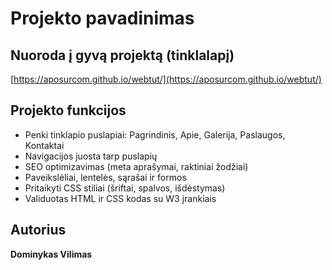 # Projekto pavadinimas

## Nuoroda į gyvą projektą (tinklalapį)
[https://aposurcom.github.io/webtut/](https://aposurcom.github.io/webtut/)

## Projekto funkcijos
- Penki tinklapio puslapiai: Pagrindinis, Apie, Galerija, Paslaugos, Kontaktai
- Navigacijos juosta tarp puslapių
- SEO optimizavimas (meta aprašymai, raktiniai žodžiai)
- Paveikslėliai, lentelės, sąrašai ir formos
- Pritaikyti CSS stiliai (šriftai, spalvos, išdėstymas)
- Validuotas HTML ir CSS kodas su W3 įrankiais

## Autorius
**Dominykas Vilimas**
